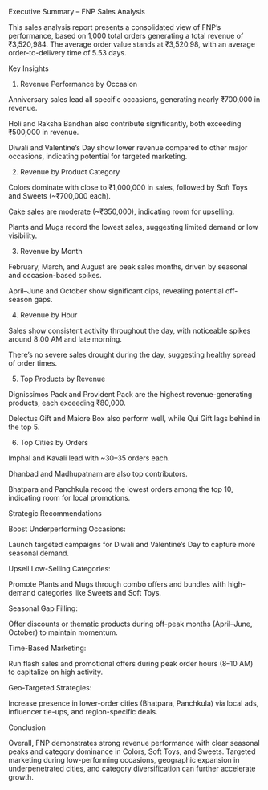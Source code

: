 Executive Summary – FNP Sales Analysis

This sales analysis report presents a consolidated view of FNP’s performance, based on 1,000 total orders generating a total revenue of ₹3,520,984. The average order value stands at ₹3,520.98, with an average order-to-delivery time of 5.53 days.

Key Insights
1. Revenue Performance by Occasion

Anniversary sales lead all specific occasions, generating nearly ₹700,000 in revenue.

Holi and Raksha Bandhan also contribute significantly, both exceeding ₹500,000 in revenue.

Diwali and Valentine’s Day show lower revenue compared to other major occasions, indicating potential for targeted marketing.

2. Revenue by Product Category

Colors dominate with close to ₹1,000,000 in sales, followed by Soft Toys and Sweets (~₹700,000 each).

Cake sales are moderate (~₹350,000), indicating room for upselling.

Plants and Mugs record the lowest sales, suggesting limited demand or low visibility.

3. Revenue by Month

February, March, and August are peak sales months, driven by seasonal and occasion-based spikes.

April–June and October show significant dips, revealing potential off-season gaps.

4. Revenue by Hour

Sales show consistent activity throughout the day, with noticeable spikes around 8:00 AM and late morning.

There’s no severe sales drought during the day, suggesting healthy spread of order times.

5. Top Products by Revenue

Dignissimos Pack and Provident Pack are the highest revenue-generating products, each exceeding ₹80,000.

Delectus Gift and Maiore Box also perform well, while Qui Gift lags behind in the top 5.

6. Top Cities by Orders

Imphal and Kavali lead with ~30–35 orders each.

Dhanbad and Madhupatnam are also top contributors.

Bhatpara and Panchkula record the lowest orders among the top 10, indicating room for local promotions.

Strategic Recommendations

Boost Underperforming Occasions:

Launch targeted campaigns for Diwali and Valentine’s Day to capture more seasonal demand.

Upsell Low-Selling Categories:

Promote Plants and Mugs through combo offers and bundles with high-demand categories like Sweets and Soft Toys.

Seasonal Gap Filling:

Offer discounts or thematic products during off-peak months (April–June, October) to maintain momentum.

Time-Based Marketing:

Run flash sales and promotional offers during peak order hours (8–10 AM) to capitalize on high activity.

Geo-Targeted Strategies:

Increase presence in lower-order cities (Bhatpara, Panchkula) via local ads, influencer tie-ups, and region-specific deals.

Conclusion

Overall, FNP demonstrates strong revenue performance with clear seasonal peaks and category dominance in Colors, Soft Toys, and Sweets. Targeted marketing during low-performing occasions, geographic expansion in underpenetrated cities, and category diversification can further accelerate growth.
